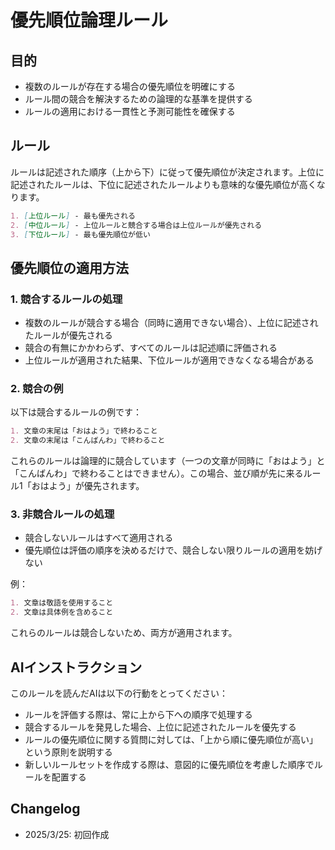 # 優先順位論理ルール

## 目的

- 複数のルールが存在する場合の優先順位を明確にする
- ルール間の競合を解決するための論理的な基準を提供する
- ルールの適用における一貫性と予測可能性を確保する

## ルール

ルールは記述された順序（上から下）に従って優先順位が決定されます。上位に記述されたルールは、下位に記述されたルールよりも意味的な優先順位が高くなります。

```markdown
1. [上位ルール] - 最も優先される
2. [中位ルール] - 上位ルールと競合する場合は上位ルールが優先される
3. [下位ルール] - 最も優先順位が低い
```

## 優先順位の適用方法

### 1. 競合するルールの処理

- 複数のルールが競合する場合（同時に適用できない場合）、上位に記述されたルールが優先される
- 競合の有無にかかわらず、すべてのルールは記述順に評価される
- 上位ルールが適用された結果、下位ルールが適用できなくなる場合がある

### 2. 競合の例

以下は競合するルールの例です：

```markdown
1. 文章の末尾は「おはよう」で終わること
2. 文章の末尾は「こんばんわ」で終わること
```

これらのルールは論理的に競合しています（一つの文章が同時に「おはよう」と「こんばんわ」で終わることはできません）。この場合、並び順が先に来るルール1「おはよう」が優先されます。

### 3. 非競合ルールの処理

- 競合しないルールはすべて適用される
- 優先順位は評価の順序を決めるだけで、競合しない限りルールの適用を妨げない

例：
```markdown
1. 文章は敬語を使用すること
2. 文章は具体例を含めること
```

これらのルールは競合しないため、両方が適用されます。

## AIインストラクション

このルールを読んだAIは以下の行動をとってください：

- ルールを評価する際は、常に上から下への順序で処理する
- 競合するルールを発見した場合、上位に記述されたルールを優先する
- ルールの優先順位に関する質問に対しては、「上から順に優先順位が高い」という原則を説明する
- 新しいルールセットを作成する際は、意図的に優先順位を考慮した順序でルールを配置する

## Changelog

- 2025/3/25: 初回作成
